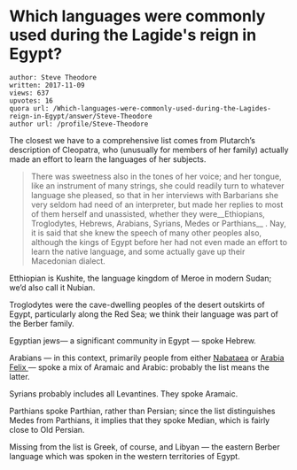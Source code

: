 # Which languages were commonly used during the Lagide's reign in Egypt?

	author: Steve Theodore
	written: 2017-11-09
	views: 637
	upvotes: 16
	quora url: /Which-languages-were-commonly-used-during-the-Lagides-reign-in-Egypt/answer/Steve-Theodore
	author url: /profile/Steve-Theodore


The closest we have to a comprehensive list comes from Plutarch’s description of Cleopatra, who (unusually for members of her family) actually made an effort to learn the languages of her subjects.

> There was sweetness also in the tones of her voice; and her tongue, like an instrument of many strings, she could readily turn to whatever language she pleased, so that in her interviews with Barbarians she very seldom had need of an interpreter, but made her replies to most of them herself and unassisted, whether they were__Ethiopians, Troglodytes, Hebrews, Arabians, Syrians, Medes or Parthians__ . Nay, it is said that she knew the speech of many other peoples also, although the kings of Egypt before her had not even made an effort to learn the native language, and some actually gave up their Macedonian dialect.

Etthiopian is Kushite, the language kingdom of Meroe in modern Sudan; we’d also call it Nubian.

Troglodytes were the cave-dwelling peoples of the desert outskirts of Egypt, particularly along the Red Sea; we think their language was part of the Berber family.

Egyptian jews— a significant community in Egypt — spoke Hebrew.

Arabians — in this context, primarily people from either [Nabataea](https://en.wikipedia.org/wiki/Nabataeans) or [Arabia Felix ](https://en.wikipedia.org/wiki/Arabia_Felix)— spoke a mix of Aramaic and Arabic: probably the list means the latter.

Syrians probably includes all Levantines. They spoke Aramaic.

Parthians spoke Parthian, rather than Persian; since the list distinguishes Medes from Parthians, it implies that they spoke Median, which is fairly close to Old Persian.

Missing from the list is Greek, of course, and Libyan — the eastern Berber language which was spoken in the western territories of Egypt.


